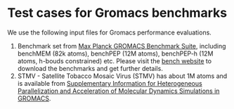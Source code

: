 # Test cases for Gromacs benchmarks
We use the following input files for Gromacs performance evaluations.   
1. Benchmark set from [Max Planck GROMACS Benchmark Suite](https://www.mpinat.mpg.de/grubmueller/bench), including benchMEM (82k atoms), benchPEP (12M atoms), benchPEP-h (12M atoms, h-bouds constrained) etc. Please visit the [bench website](https://www.mpinat.mpg.de/grubmueller/bench) to download the benchmarks and get further details.   
2. STMV - Satellite Tobacco Mosaic Virus (STMV) has about 1M atoms and is available from [Supplementary Information for Heterogeneous Parallelization and Acceleration of Molecular Dynamics Simulations in GROMACS](https://zenodo.org/record/3893789). 


